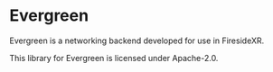 # Evergreen

Evergreen is a networking backend developed for use in FiresideXR. 

This library for Evergreen is licensed under Apache-2.0.